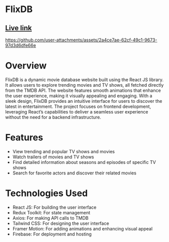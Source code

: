 # FlixDB

## [Live link](https://flixdb-a38b3.web.app)
https://github.com/user-attachments/assets/2a4ce7ae-62cf-49c1-9673-97d3d6dfe66e

# Overview

FlixDB is a dynamic movie database website built using the React JS library. It allows users to explore trending movies and TV shows, all fetched directly from the TMDB API. The website features smooth animations that enhance the user experience, making it visually appealing and engaging. With a sleek design, FlixDB provides an intuitive interface for users to discover the latest in entertainment. The project focuses on frontend development, leveraging React’s capabilities to deliver a seamless user experience without the need for a backend infrastructure.

# Features

- View trending and popular TV shows and movies
- Watch trailers of movies and TV shows
- Find detailed information about seasons and episodes of specific TV shows
- Search for favorite actors and discover their related movies

# Technologies Used

- React JS: For building the user interface
- Redux Toolkit: For state management
- Axios: For making API calls to TMDB
- Tailwind CSS: For designing the user interface
- Framer Motion: For adding animations and enhancing visual appeal
- Firebase: For deployment and hosting

